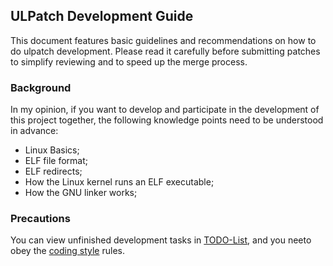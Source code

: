 ## ULPatch Development Guide

This document features basic guidelines and recommendations on how to do ulpatch development. Please read it carefully before submitting patches to simplify reviewing and to speed up the merge process.


### Background

In my opinion, if you want to develop and participate in the development of this project together, the following knowledge points need to be understood in advance:

- Linux Basics;
- ELF file format;
- ELF redirects;
- How the Linux kernel runs an ELF executable;
- How the GNU linker works;


### Precautions

You can view unfinished development tasks in [TODO-List](./TODO.md), and you neeto obey the [coding style](./code-style.md) rules.


